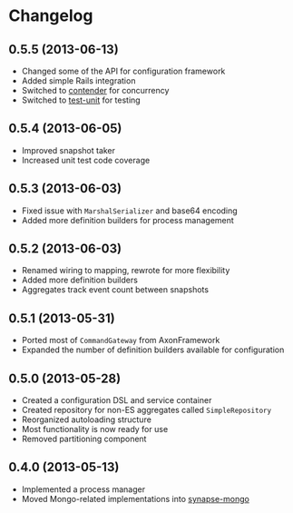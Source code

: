 # Changelog

## 0.5.5 (2013-06-13)

- Changed some of the API for configuration framework
- Added simple Rails integration
- Switched to [contender](https://github.com/ianunruh/contender) for concurrency
- Switched to [test-unit](https://github.com/test-unit/test-unit) for testing

## 0.5.4 (2013-06-05)

- Improved snapshot taker
- Increased unit test code coverage

## 0.5.3 (2013-06-03)
- Fixed issue with `MarshalSerializer` and base64 encoding
- Added more definition builders for process management

## 0.5.2 (2013-06-03)

- Renamed wiring to mapping, rewrote for more flexibility
- Added more definition builders
- Aggregates track event count between snapshots

## 0.5.1 (2013-05-31)

- Ported most of `CommandGateway` from AxonFramework
- Expanded the number of definition builders available for configuration

## 0.5.0 (2013-05-28)

- Created a configuration DSL and service container
- Created repository for non-ES aggregates called `SimpleRepository`
- Reorganized autoloading structure
- Most functionality is now ready for use
- Removed partitioning component

## 0.4.0 (2013-05-13)

- Implemented a process manager
- Moved Mongo-related implementations into [synapse-mongo](https://github.com/ianunruh/synapse-mongo)
